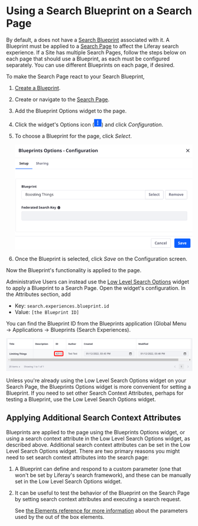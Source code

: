 # Using a Search Blueprint on a Search Page

By default, a  does not have a [Search Blueprint](./understanding-search-blueprints.md) associated with it. A Blueprint must be applied to a [Search Page](../../search-pages-and-widgets/working-with-search-pages.md) to affect the Liferay search experience. If a Site has multiple Search Pages, follow the steps below on each page that should use a Blueprint, as each must be configured separately. You can use different Blueprints on each page, if desired.

To make the Search Page react to your Search Blueprint,

1. [Create a Blueprint](./creating-and-managing-search-blueprints.md).
1. Create or navigate to the [Search Page](../../search-pages-and-widgets/working-with-search-pages.md).
1. Add the Blueprint Options widget to the page. 
1. Click the widget's Options icon (![Options](../../../images/icon-app-options.png)) and click *Configuration*.
1. To choose a Blueprint for the page, click _Select_.

   ![Select a Blueprint for use on the page.](./using-a-search-blueprint-on-a-search-page/images/02.png)

1. Once the Blueprint is selected, click _Save_ on the Configuration screen.

Now the Blueprint's functionality is applied to the page.

Administrative Users can instead use the [Low Level Search Options](../../search-pages-and-widgets/search-results/understanding-low-level-search-options.md) widget to apply a Blueprint to a Search Page. Open the widget's configuration. In the Attributes section, add

- Key: `search.experiences.blueprint.id`
- Value: `[the Blueprint ID]`

You can find the Blueprint ID from the Blueprints application (Global Menu &rarr; Applications &rarr; Blueprints (Search Experiences).

![The Blueprint ID is listed in the Blueprints application.](./using-a-search-blueprint-on-a-search-page/images/01.png)

Unless you're already using the Low Level Search Options widget on your Search Page, the Blueprints Options widget is more convenient for setting a Blueprint. If you need to set other Search Context Attributes, perhaps for testing a Blueprint, use the Low Level Search Options widget.

## Applying Additional Search Context Attributes

Blueprints are applied to the page using the Blueprints Options widget, or using a search context attribute in the Low Level Search Options widget, as described above. Additional search context attributes can be set in the Low Level Search Options widget. There are two primary reasons you might need to set search context attributes into the search page:

1. A Blueprint can define and respond to a custom parameter (one that won't be set by Liferay's search framework), and these can be manually set in the Low Level Search Options widget.
1. It can be useful to test the behavior of the Blueprint on the Search Page by setting search context attributes and executing a search request.

   See [the Elements reference for more information](./search-blueprints-elements-reference.md) about the parameters used by the out of the box elements.

<!--
Follow this example to set search context attributes into a Blueprint-driven search page:

1. Create two Users: name them _Acme User_ and _Other User_.
   - Acme User
      - Screen Name: `acmeuser`
      - Email Address: `acme@liferay.com`
      - First Name: `Acme`
      - Last Name: `User`
   - Other User
      - Screen Name: `otheruser`
      - Email Address: `other@liferay.com`
      - First Name: `Other`
      - Last Name: `User`
1. Create a [User Segment](../../../site-building/personalizing-site-experience/segmentation/creating-and-managing-user-segments.md) called _Acme Users_. Drag the User attribute and add Acme User to it. Record the segment's ID. It's in the URL as the parameter `segmentsEntryId`.
1. Create an [Asset Category](../../../content-authoring-and-management/tags-and-categories.md). Name the Vocabulary and the Category _Business_. Record the Category's ID. It's in the URL as part of the path: `category/[ID]`.
1. Create two pieces of Basic Web Content:
   - Web Content 1
      - Title: Has Business Category
      - Content: Test
      - Category: Business
   - Web Content 2
      - Title: Without Business Category
      - Content: Test
1. [Create a Blueprint](./creating-and-managing-search-blueprints.md) with the following Element:
   - Element Name: Boost Contents in a Category for a User Segment
      - Asset Category ID: The _Business_ Category's ID. 
      - User Segment IDs: The ID of the _Acme Users_ User Segment.
      - Boost: 100
1. Navigate to the Site's Search Page.
1. Add the Low Level Search Options widget to the page, and open it's configuration screen.
1. In the Attributes section, add

   - Key: `search.experiences.scope.group.id`
   - Value: `[the site ID]`

You can find the Blueprint ID from the Blueprints application (Global Menu &rarr; Applications &rarr; Blueprints (Search Experiences).
-->
<!-- Example is unfinished--uncomment when finalized. -->

